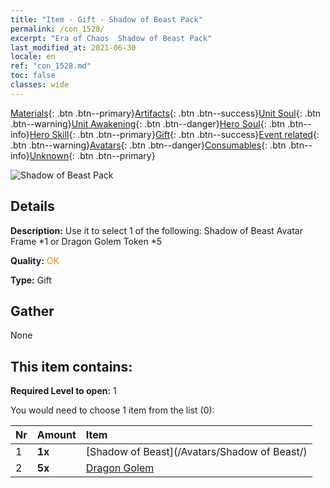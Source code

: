 ```yaml
---
title: "Item - Gift - Shadow of Beast Pack"
permalink: /con_1528/
excerpt: "Era of Chaos  Shadow of Beast Pack"
last_modified_at: 2021-06-30
locale: en
ref: "con_1528.md"
toc: false
classes: wide
---
```

 [Materials](/Items/){: .btn .btn--primary}[Artifacts](/Items/Artifacts/){: .btn .btn--success}[Unit Soul](/Items/UnitSoul/){: .btn .btn--warning}[Unit Awakening](/Items/UnitAwakening/){: .btn .btn--danger}[Hero Soul](/Items/HeroSoul/){: .btn .btn--info}[Hero Skill](/Items/HeroSkill/){: .btn .btn--primary}[Gift](/Items/Gift/){: .btn .btn--success}[Event related](/Items/Events/){: .btn .btn--warning}[Avatars](/Items/Avatars/){: .btn .btn--danger}[Consumables](/Items/Consumables/){: .btn .btn--info}[Unknown](/Items/Unknown/){: .btn .btn--primary}

 ![Shadow of Beast Pack](/images/t/i_907142.png)

## Details
 **Description:** Use it to select 1 of the following: Shadow of Beast Avatar Frame *1 or Dragon Golem Token *5

 **Quality:** <span style="color: #FF8C00">OK</span>

 **Type:** Gift

## Gather

  None

## This item contains:

 **Required Level to open:** 1

 You would need to choose 1 item from the list (0):

  | Nr | Amount |     Item    |
  |:---|:-------|:------------|
  | 1 |  **1x** | [Shadow of Beast](/Avatars/Shadow of Beast/) |  | 
  | 2 |  **5x** | [Dragon Golem](/Items/unt_243/) |  | 
